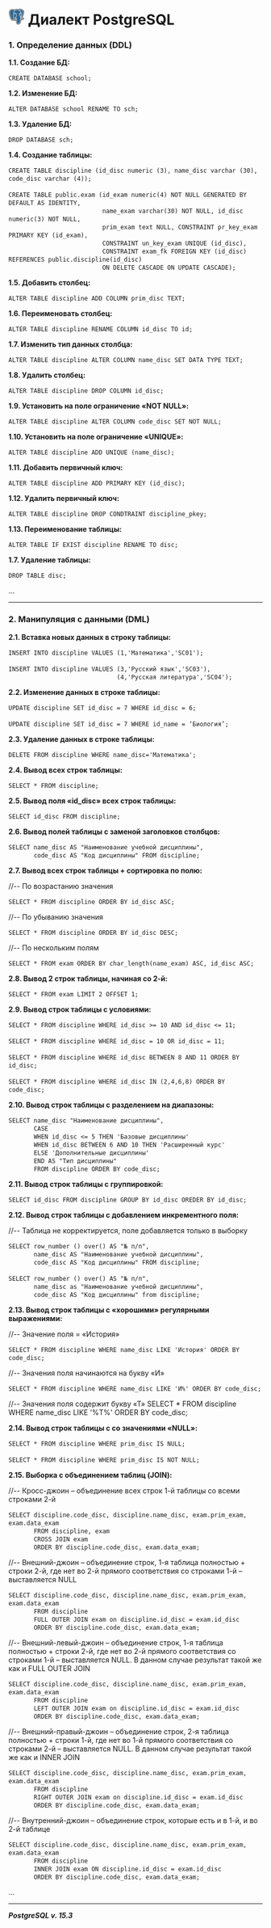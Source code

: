 # ![](../assets/img/postgresql.png) Диалект PostgreSQL

### 1. Определение данных (DDL)


**1.1. Создание БД:**
```
CREATE DATABASE school;
```

**1.2. Изменение БД:**
```
ALTER DATABASE school RENAME TO sch;
```

**1.3. Удаление БД:**
```
DROP DATABASE sch;
```

**1.4. Создание таблицы:**
```
CREATE TABLE discipline (id_disc numeric (3), name_disc varchar (30), code_disc varchar (4));
 
CREATE TABLE public.exam (id_exam numeric(4) NOT NULL GENERATED BY DEFAULT AS IDENTITY,
                          name_exam varchar(30) NOT NULL, id_disc numeric(3) NOT NULL,
                          prim_exam text NULL, CONSTRAINT pr_key_exam PRIMARY KEY (id_exam),
                          CONSTRAINT un_key_exam UNIQUE (id_disc),
                          CONSTRAINT exam_fk FOREIGN KEY (id_disc) REFERENCES public.discipline(id_disc)
                          ON DELETE CASCADE ON UPDATE CASCADE);
```

**1.5. Добавить столбец:**
```
ALTER TABLE discipline ADD COLUMN prim_disc TEXT;
```

**1.6. Переименовать столбец:**
```
ALTER TABLE discipline RENAME COLUMN id_disc TO id;
```

**1.7. Изменить тип данных столбца:**
```
ALTER TABLE discipline ALTER COLUMN name_disc SET DATA TYPE TEXT;
```

**1.8. Удалить столбец:**
```
ALTER TABLE discipline DROP COLUMN id_disc;
```

**1.9. Установить на поле ограничение «NOT NULL»:**
```
ALTER TABLE discipline ALTER COLUMN code_disc SET NOT NULL;
```

**1.10. Установить на поле ограничение «UNIQUE»:**
```
ALTER TABLE discipline ADD UNIQUE (name_disc);
```

**1.11. Добавить первичный ключ:**
```
ALTER TABLE discipline ADD PRIMARY KEY (id_disc);
```

**1.12. Удалить первичный ключ:**
```
ALTER TABLE discipline DROP CONDTRAINT discipline_pkey;
```

**1.13. Переименование таблицы:**
```
ALTER TABLE IF EXIST discipline RENAME TO disc;
```

**1.7. Удаление таблицы:**
```
DROP TABLE disc;
```

...

___


### 2. Манипуляция с данными (DML)

**2.1. Вставка новых данных в строку таблицы:**
```
INSERT INTO discipline VALUES (1,'Математика','SC01');
 
INSERT INTO discipline VALUES (3,'Русский язык','SC03'),
                              (4,'Русская литература','SC04');
```

**2.2. Изменение данных в строке таблицы:**
```
UPDATE discipline SET id_disc = 7 WHERE id_disc = 6;
 
UPDATE discipline SET id_disc = 7 WHERE id_name = ‘Биология’;
```

**2.3. Удаление данных в строке таблицы:**
```
DELETE FROM discipline WHERE name_disc='Математика';
```

**2.4. Вывод всех строк таблицы:**
```
SELECT * FROM discipline;
```

**2.5. Вывод поля «id_disc» всех строк таблицы:**
```
SELECT id_disc FROM discipline;
```

**2.6. Вывод полей таблицы с заменой заголовков столбцов:**
```
SELECT name_disc AS "Наименование учебной дисциплины",
       code_disc AS "Код дисциплины" FROM discipline;
```

**2.7. Вывод всех строк таблицы + сортировка по полю:**

//-- По возрастанию значения
```
SELECT * FROM discipline ORDER BY id_disc ASC;
```

//-- По убыванию значения
```
SELECT * FROM discipline ORDER BY id_disc DESC;
```

//-- По нескольким полям
```
SELECT * FROM exam ORDER BY char_length(name_exam) ASC, id_disc ASC;
```

**2.8. Вывод 2 строк таблицы, начиная со 2-й:**
```
SELECT * FROM exam LIMIT 2 OFFSET 1;
```

**2.9. Вывод строк таблицы с условиями:**
```
SELECT * FROM discipline WHERE id_disc >= 10 AND id_disc <= 11;

SELECT * FROM discipline WHERE id_disc = 10 OR id_disc = 11;

SELECT * FROM discipline WHERE id_disc BETWEEN 8 AND 11 ORDER BY id_disc;

SELECT * FROM discipline WHERE id_disc IN (2,4,6,8) ORDER BY code_disc;
```

**2.10. Вывод строк таблицы с разделением на диапазоны:**
```
SELECT name_disc "Наименование дисциплины",
       CASE
       WHEN id_disc <= 5 THEN 'Базовые дисциплины'
       WHEN id_disc BETWEEN 6 AND 10 THEN 'Расширенный курс'
       ELSE 'Дополнительные дисциплины'
       END AS "Тип дисциплины"
       FROM discipline ORDER BY code_disc;
```

**2.11. Вывод строк таблицы с группировкой:**
```
SELECT id_disc FROM discipline GROUP BY id_disc OREDER BY id_disc;
```

**2.12. Вывод строк таблицы с добавлением инкрементного поля:**

//-- Таблица не корректируется, поле добавляется только в выборку
```
SELECT row_number () over() AS "№ п/п", 
       name_disc AS "Наименование учебной дисциплины", 
       code_disc AS "Код дисциплины" FROM discipline;

SELECT row_number () over() AS "№ п/п", 
       name_disc as "Наименование учебной дисциплины", 
       code_disc AS "Код дисциплины" from discipline;
```

**2.13. Вывод строк таблицы с «хорошими» регулярными выражениями:**

//-- Значение поля = «История»
```
SELECT * FROM discipline WHERE name_disc LIKE 'История' ORDER BY code_disc;
```

//-- Значения поля начинаются на букву «И»
```
SELECT * FROM discipline WHERE name_disc LIKE 'И%' ORDER BY code_disc;
```

//-- Значения поля содержит букву «Т»
SELECT * FROM discipline WHERE name_disc LIKE '%T%' ORDER BY code_disc;

**2.14. Вывод строк таблицы с со значениями «NULL»:**
```
SELECT * FROM discipline WHERE prim_disc IS NULL;

SELECT * FROM discipline WHERE prim_disc IS NOT NULL;
```

**2.15. Выборка с объединением таблиц (JOIN):**

//-- Кросс-джоин – объединение всех строк 1-й таблицы со всеми строками 2-й
```
SELECT discipline.code_disc, discipline.name_disc, exam.prim_exam, exam.data_exam
       FROM discipline, exam 
       CROSS JOIN exam 
       ORDER BY discipline.code_disc, exam.data_exam;
```

//-- Внешний-джоин – объединение строк, 1-я таблица полностью + строки 2-й, 
     где нет во 2-й прямого соответствия со строками 1-й – выставляется NULL
```
SELECT discipline.code_disc, discipline.name_disc, exam.prim_exam, exam.data_exam
       FROM discipline
       FULL OUTER JOIN exam on discipline.id_disc = exam.id_disc
       ORDER BY discipline.code_disc, exam.data_exam;
```

//-- Внешний-левый-джоин – объединение строк, 1-я таблица полностью + строки 2-й,
     где нет во 2-й прямого соответствия со строками 1-й – выставляется NULL.
     В данном случае результат такой же как и FULL OUTER JOIN
```
SELECT discipline.code_disc, discipline.name_disc, exam.prim_exam, exam.data_exam
       FROM discipline
       LEFT OUTER JOIN exam on discipline.id_disc = exam.id_disc
       ORDER BY discipline.code_disc, exam.data_exam;
```

//-- Внешний-правый-джоин – объединение строк, 2-я таблица полностью + строки 1-й,
     где нет во 1-й прямого соответствия со строками 2-й – выставляется NULL.
     В данном случае результат такой же как и INNER JOIN
```
SELECT discipline.code_disc, discipline.name_disc, exam.prim_exam, exam.data_exam
       FROM discipline
       RIGHT OUTER JOIN exam on discipline.id_disc = exam.id_disc
       ORDER BY discipline.code_disc, exam.data_exam;
```

//-- Внутренний-джоин – объединение строк, которые есть и в 1-й, и во 2-й таблице
```
SELECT discipline.code_disc, discipline.name_disc, exam.prim_exam, exam.data_exam
       FROM discipline
       INNER JOIN exam ON discipline.id_disc = exam.id_disc
       ORDER BY discipline.code_disc, exam.data_exam;   
```

...

___       
***PostgreSQL v. 15.3***
